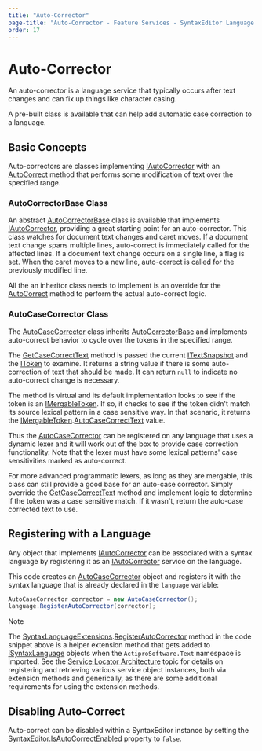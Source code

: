 ```yaml
---
title: "Auto-Corrector"
page-title: "Auto-Corrector - Feature Services - SyntaxEditor Language Creation Guide"
order: 17
---
```

# Auto-Corrector

An auto-corrector is a language service that typically occurs after text changes and can fix up things like character casing.

A pre-built class is available that can help add automatic case correction to a language.

## Basic Concepts

Auto-correctors are classes implementing [IAutoCorrector](xref:ActiproSoftware.Text.Analysis.IAutoCorrector) with an [AutoCorrect](xref:ActiproSoftware.Text.Analysis.IAutoCorrector.AutoCorrect*) method that performs some modification of text over the specified range.

### AutoCorrectorBase Class

An abstract [AutoCorrectorBase](xref:ActiproSoftware.Text.Analysis.Implementation.AutoCorrectorBase) class is available that implements [IAutoCorrector](xref:ActiproSoftware.Text.Analysis.IAutoCorrector), providing a great starting point for an auto-corrector.  This class watches for document text changes and caret moves.  If a document text change spans multiple lines, auto-correct is immediately called for the affected lines.  If a document text change occurs on a single line, a flag is set.  When the caret moves to a new line, auto-correct is called for the previously modified line.

All the an inheritor class needs to implement is an override for the [AutoCorrect](xref:ActiproSoftware.Text.Analysis.Implementation.AutoCorrectorBase.AutoCorrect*) method to perform the actual auto-correct logic.

### AutoCaseCorrector Class

The [AutoCaseCorrector](xref:ActiproSoftware.Text.Analysis.Implementation.AutoCaseCorrector) class inherits [AutoCorrectorBase](xref:ActiproSoftware.Text.Analysis.Implementation.AutoCorrectorBase) and implements auto-correct behavior to cycle over the tokens in the specified range.

The [GetCaseCorrectText](xref:ActiproSoftware.Text.Analysis.Implementation.AutoCaseCorrector.GetCaseCorrectText*) method is passed the current [ITextSnapshot](xref:ActiproSoftware.Text.ITextSnapshot) and the [IToken](xref:ActiproSoftware.Text.Lexing.IToken) to examine.  It returns a string value if there is some auto-correction of text that should be made.  It can return `null` to indicate no auto-correct change is necessary.

The method is virtual and its default implementation looks to see if the token is an [IMergableToken](xref:ActiproSoftware.Text.Lexing.IMergableToken).  If so, it checks to see if the token didn't match its source lexical pattern in a case sensitive way.  In that scenario, it returns the [IMergableToken](xref:ActiproSoftware.Text.Lexing.IMergableToken).[AutoCaseCorrectText](xref:ActiproSoftware.Text.Lexing.IMergableToken.AutoCaseCorrectText) value.

Thus the [AutoCaseCorrector](xref:ActiproSoftware.Text.Analysis.Implementation.AutoCaseCorrector) can be registered on any language that uses a dynamic lexer and it will work out of the box to provide case correction functionality.  Note that the lexer must have some lexical patterns' case sensitivities marked as auto-correct.

For more advanced programmatic lexers, as long as they are mergable, this class can still provide a good base for an auto-case corrector.  Simply override the [GetCaseCorrectText](xref:ActiproSoftware.Text.Analysis.Implementation.AutoCaseCorrector.GetCaseCorrectText*) method and implement logic to determine if the token was a case sensitive match.  If it wasn't, return the auto-case corrected text to use.

## Registering with a Language

Any object that implements [IAutoCorrector](xref:ActiproSoftware.Text.Analysis.IAutoCorrector) can be associated with a syntax language by registering it as an [IAutoCorrector](xref:ActiproSoftware.Text.Analysis.IAutoCorrector) service on the language.

This code creates an [AutoCaseCorrector](xref:ActiproSoftware.Text.Analysis.Implementation.AutoCaseCorrector) object and registers it with the syntax language that is already declared in the `language` variable:

```csharp
AutoCaseCorrector corrector = new AutoCaseCorrector();
language.RegisterAutoCorrector(corrector);
```

> [!NOTE]
> The [SyntaxLanguageExtensions](xref:ActiproSoftware.Text.SyntaxLanguageExtensions).[RegisterAutoCorrector](xref:ActiproSoftware.Text.SyntaxLanguageExtensions.RegisterAutoCorrector*) method in the code snippet above is a helper extension method that gets added to [ISyntaxLanguage](xref:ActiproSoftware.Text.ISyntaxLanguage) objects when the `ActiproSoftware.Text` namespace is imported.  See the [Service Locator Architecture](../service-locator-architecture.md) topic for details on registering and retrieving various service object instances, both via extension methods and generically, as there are some additional requirements for using the extension methods.

## Disabling Auto-Correct

Auto-correct can be disabled within a SyntaxEditor instance by setting the [SyntaxEditor](xref:ActiproSoftware.Windows.Controls.SyntaxEditor.SyntaxEditor).[IsAutoCorrectEnabled](xref:ActiproSoftware.Windows.Controls.SyntaxEditor.SyntaxEditor.IsAutoCorrectEnabled) property to `false`.
